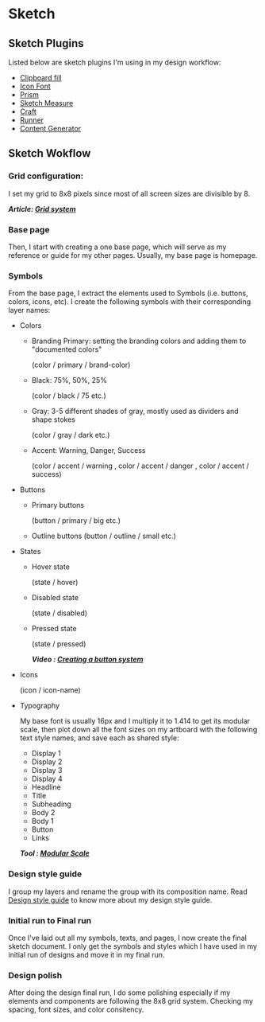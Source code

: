 # Sketch 

## Sketch Plugins

Listed below are sketch plugins I'm using in my design workflow:

  - [Clipboard fill](https://github.com/ScottSavarie/Clipboard-Fill)
  - [Icon Font](https://github.com/keremciu/sketch-iconfont)
  - [Prism](https://github.com/ment-mx/Prism)
  - [Sketch Measure](http://utom.design/measure/)
  - [Craft](https://www.invisionapp.com/craft)
  - [Runner](http://sketchrunner.com/)
  - [Content Generator](https://github.com/timuric/Content-generator-sketch-plugin)
  

## Sketch Wokflow

### Grid configuration:

I set my grid to 8x8 pixels since most of all screen sizes are divisible by 8.

  **_Article: [Grid system](https://builttoadapt.io/intro-to-the-8-point-grid-system-d2573cde8632)_**

### Base page

Then, I start with creating a one base page, which will serve as my reference or guide for my other pages. Usually, my base page is homepage.

### Symbols

From the base page, I extract the elements used to Symbols (i.e. buttons, colors, icons, etc). I create the following symbols with their corresponding layer names:

  * Colors
  
    - Branding Primary: setting the branding colors and adding them to "documented colors"
    
      (color / primary / brand-color)
      
    - Black: 75%, 50%, 25% 
    
      (color / black / 75 etc.)
      
    - Gray: 3-5 different shades of gray, mostly used as dividers and shape stokes 
    
      (color / gray / dark etc.)
    
    - Accent: Warning, Danger, Success
    
      (color / accent / warning , color / accent / danger , color / accent / success)
      
      
  * Buttons
      
    - Primary buttons
    
      (button / primary / big etc.)
    
    - Outline buttons
      (button / outline / small etc.)
    
  * States
  
    - Hover state
    
      (state / hover)
      
    - Disabled state
    
      (state / disabled)
      
    - Pressed state
      
      (state / pressed)
      
      **_Video : [Creating a button system](https://www.youtube.com/watch?v=_bjqVF7Fvg4)_**
      
   * Icons 
   
      (icon / icon-name)
      
      
   * Typography
   
      My base font is usually 16px and I multiply it to 1.414 to get its modular scale, then plot down all the font sizes on my artboard with the following text style names, and save each as shared style:
      
      - Display 1
      - Display 2
      - Display 3
      - Display 4
      - Headline
      - Title
      - Subheading
      - Body 2
      - Body 1
      - Button
      - Links
      
      **_Tool : [Modular Scale](www.modularscale.com)_**
      
 
### Design style guide

I group my layers and rename the group with its composition name. Read [Design style guide](https://github.com/rielm/design-resources/blob/master/design-style-guide.md) to know more about my design style guide. 

### Initial run to Final run

Once I've laid out all my symbols, texts, and pages, I now create the final sketch document. I only get the symbols and styles which I have used in my initial run of designs and move it in my final run.

### Design polish

After doing the design final run, I do some polishing especially if my elements and components are following the 8x8 grid system. Checking my spacing, font sizes, and color consitency.
 
 
      
      
      
  
   
      
      
  
